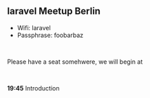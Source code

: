 ## laravel Meetup Berlin

* Wifi: laravel
* Passphrase: foobarbaz

<br>

Please have a seat somehwere, we will begin at

<br>

**19:45** Introduction
